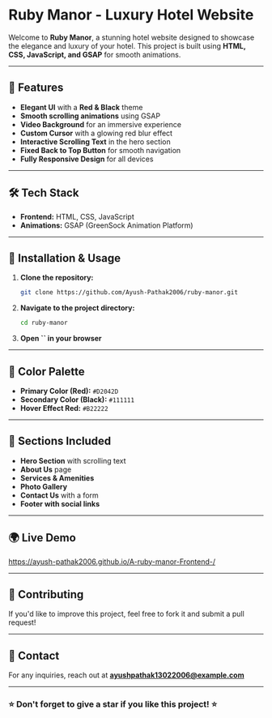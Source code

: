 # Ruby Manor - Luxury Hotel Website

Welcome to **Ruby Manor**, a stunning hotel website designed to showcase the elegance and luxury of your hotel. This project is built using **HTML, CSS, JavaScript, and GSAP** for smooth animations.

---

## 🌟 Features

- **Elegant UI** with a **Red & Black** theme
- **Smooth scrolling animations** using GSAP
- **Video Background** for an immersive experience
- **Custom Cursor** with a glowing red blur effect
- **Interactive Scrolling Text** in the hero section
- **Fixed Back to Top Button** for smooth navigation
- **Fully Responsive Design** for all devices

---

## 🛠 Tech Stack

- **Frontend:** HTML, CSS, JavaScript
- **Animations:** GSAP (GreenSock Animation Platform)

---

## 🚀 Installation & Usage

1. **Clone the repository:**
   ```bash
   git clone https://github.com/Ayush-Pathak2006/ruby-manor.git
   ```
2. **Navigate to the project directory:**
   ```bash
   cd ruby-manor
   ```
3. **Open **``** in your browser**

---

## 🎨 Color Palette

- **Primary Color (Red):** `#D2042D`
- **Secondary Color (Black):** `#111111`
- **Hover Effect Red:** `#B22222`

---

## 📌 Sections Included

- **Hero Section** with scrolling text
- **About Us** page
- **Services & Amenities**
- **Photo Gallery**
- **Contact Us** with a form
- **Footer with social links**

---

## 🌍 Live Demo

https://ayush-pathak2006.github.io/A-ruby-manor-Frontend-/

---

## 🤝 Contributing

If you'd like to improve this project, feel free to fork it and submit a pull request!

---

## 📧 Contact

For any inquiries, reach out at [**ayushpathak13022006@example.com**](mailto\:ayushpathak13022006@example.com)

---

### ⭐ Don't forget to give a star if you like this project! ⭐


